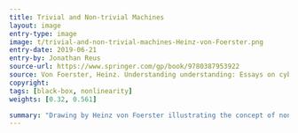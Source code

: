 ```yaml
---
title: Trivial and Non-trivial Machines
layout: image
entry-type: image
image: t/trivial-and-non-trivial-machines-Heinz-von-Foerster.png
entry-date: 2019-06-21
entry-by: Jonathan Reus
source-url: https://www.springer.com/gp/book/9780387953922
source: Von Foerster, Heinz. Understanding understanding: Essays on cybernetics and cognition. Springer Science & Business Media, 2007.
copyright:
tags: [black-box, nonlinearity]
weights: [0.32, 0.561]

summary: "Drawing by Heinz von Foerster illustrating the concept of non-trivial machines"
---
```

